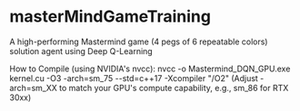 # masterMindGameTraining
A high-performing Mastermind game (4 pegs of 6 repeatable colors) solution agent using Deep Q-Learning


How to Compile (using NVIDIA's nvcc):
nvcc -o Mastermind_DQN_GPU.exe kernel.cu -O3 -arch=sm_75 --std=c++17 -Xcompiler "/O2"
(Adjust -arch=sm_XX to match your GPU's compute capability, e.g., sm_86 for RTX 30xx)

